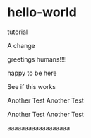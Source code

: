 # hello-world
tutorial

A change

greetings humans!!!!


happy to be here



See if this works


Another Test 
Another Test 

Another Test 
Another Test 

aaaaaaaaaaaaaaaaaa

